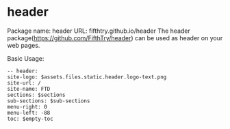 # header
Package name: header URL: fifthtry.github.io/header
The header package(https://github.com/FifthTry/header) can be used as header on your web pages.

Basic Usage:
```ftd
-- header:
site-logo: $assets.files.static.header.logo-text.png
site-url: /
site-name: FTD
sections: $sections
sub-sections: $sub-sections
menu-right: 0
menu-left: -88
toc: $empty-toc
```
